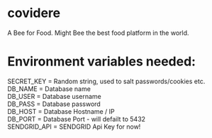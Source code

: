 # covidere
A Bee for Food. Might Bee the best food platform in the world.

# Environment variables needed:
SECRET_KEY = Random string, used to salt passwords/cookies etc.  
DB_NAME = Database name  
DB_USER = Database username  
DB_PASS = Database password  
DB_HOST = Database Hostname / IP  
DB_PORT = Database Port - will defailt to 5432  
SENDGRID_API = SENDGRID Api Key for now!
